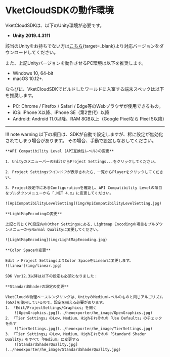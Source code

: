 # VketCloudSDKの動作環境

VketCloudSDKは、以下のUnity環境が必要です。

- **Unity 2019.4.31f1**

該当のUnityをお持ちでない方は[こちら](https://unity.com/releases/editor/archive){target=_blank}より対応バージョンをダウンロードしてください。

また、上記Unityバージョンを動作させるPC環境は以下を推奨します。

- Windows 10, 64-bit
- macOS 10.12+.

ならびに、VketCloudSDKでビルドしたワールドに入室する端末スペックは以下を推奨します。

- PC: Chrome / Firefox / Safari / Edge等のWebブラウザが使用できるもの。
- iOS: iPhone X以降、iPhone SE（第2世代）以降
- Android: Android 11.0以降、RAM 8GB以上（Google Pixelなら Pixel 5以降）

---
!!! note warning
    以下の項目は、SDKが自動で設定しますが、稀に設定が無効化されてしまう場合があります。
    その場合、手動で設定しなおしてください。

    **API Compatibility Level (API互換性レベル)の変更**

    1. UnityのメニューバーのEditからProject Settings...をクリックしてください。  

    2. Project Settingsウインドウが表示されたら、一覧からPlayerをクリックしてください。

    3. Project設定中にあるConfigurationを確認し、API Compatibility Levelの項目をプルダウンメニューから「.NET 4.x」に変更してください。

    ![ApiCompatibilityLevelSetting](img/ApiCompatibilityLevelSetting.jpg)

    **LightMapEncodingの変更**

    上記と同じくPC設定内のOther Settingsにある、Lightmap Encodingの項目をプルダウンメニューからNormal Qualityに変更してください。

    ![LightMapEncoding](img/LightMapEncoding.jpg)

    **Color Spaceの変更**
    
    Edit > Project SettingsよりColor SpaceをLinearに変更します。
    ![linear](img/linear.jpg)

    SDK Ver12.3以降は以下の設定も必須となりました：

    **StandardShaderの設定の変更**

    VketCloudの物理ベースレンダリングは、UnityのMediumレベルのものと同じアルゴリズム(GGX)を使用しているので、設定を揃える必要があります。
    1. 「Edit/ProjectSettings/Graphics」を開く
        ![OpenGraphics.jpg](../heoexporter/he_image/OpenGraphics.jpg)
    2. 「Tier Settings」のLow、Medium、Highそれぞれの「Use Defaults」のチェックを外す
        ![TierSettings.jpg](../heoexporter/he_image/TierSettings.jpg)
    3. 「Tier Settings」のLow、Medium、Highそれぞれの「Standard Shader Quality」をすべて「Medium」に変更する
        ![StandardShaderQuality.jpg](../heoexporter/he_image/StandardShaderQuality.jpg)
